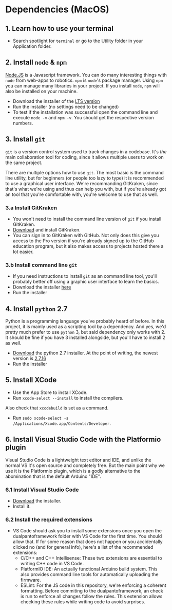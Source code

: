 # Dependencies (MacOS)

## 1. Learn how to use your terminal

- Search spotlight for `terminal` or go to the Utility folder in your Application folder.

<!-- ## 2. Install brew

- Run this command in your terminal: `/usr/bin/ruby -e "$(curl -fsSL https://raw.githubusercontent.com/Homebrew/install/master/install)"`
- Once installation finished, type `brew doctor` to check if it's working (it may give you some warning but that's fine for now) -->

## 2. Install `node` & `npm`

[Node.JS](https://nodejs.org/) is a Javascript framework. You can do many interesting things with `node` from web-apps to robotics.
`npm` is `node`'s package manager. Using `npm` you can manage many libraries in your project. If you install `node`, `npm` will also be installed on your machine.

- Download the installer of the [LTS version](https://nodejs.org/)
- Run the installer (no settings need to be changed)
- To test if the installation was successful open the command line and execute `node -v` and `npm -v`. You should get the respective version numbers.

## 3. Install `git`

`git` is a version control system used to track changes in a codebase. It's _the_ main collaboration tool for coding, since it allows multiple users to work on the same project.

There are multiple options how to use `git`. The most basic is the command line utility, but for beginners (or people too lazy to type) it is recommended to use a graphical user interface. We're recommanding GitKraken, since that's what we're using and thus can help you with, but if you're already got an tool that you're comfortable with, you're welcome to use that as well.

### 3.a Install GitKraken

- You won't need to install the command line version of `git` if you install GitKraken.
- [Download](https://www.gitkraken.com/) and install GitKraken.
- You can sign in to GitKraken with GitHub. Not only does this give you access to the Pro version if you're already signed up to the GitHub education program, but it also makes access to projects hosted there a lot easier.

### 3.b Install command line `git`

- If you need instructions to install `git` as an command line tool, you'll probably better off using a graphic user interface to learn the basics.
- Download the installer [here](https://git-scm.com/downloads)
- Run the installer

## 4. Install `python` 2.7

Python is a programming language you've probably heard of before. In this project, it is mainly used as a scripting tool by a dependency. And yes, we'd pretty much prefer to use `python` 3, but said dependency only works with 2. It should be fine if you have 3 installed alongside, but you'll have to install 2 as well.

- [Download](https://www.python.org/downloads/) the python 2.7 installer. At the point of writing, the newest version is [2.7.16](https://www.python.org/downloads/release/python-2716/)
- Run the installer

## 5. Install XCode

- Use the App Store to install XCode.
- Run `xcode-select --install` to install the compilers.

Also check that `xcodebuild` is set as a command. 
- Run `sudo xcode-select -s /Applications/Xcode.app/Contents/Developer`.

## 6. Install Visual Studio Code with the Platformio plugin

Visual Studio Code is a lightweight text editor and IDE, and unlike the normal VS it's open source and completely free. But the main point why we use it is the Platformio plugin, which is a godly alternative to the abomination that is the default Arduino "IDE".

### 6.1 Install Visual Studio Code

- [Download](https://code.visualstudio.com/) the installer.
- Install it.

### 6.2 Install the required extensions

- VS Code should ask you to install some extensions once you open the dualpantoframework folder with VS Code for the first time. You should allow that. If for some reason that does not happen or you accidentally clicked no (and for general info), here's a list of the recommended extensions:
  - C/C++ and C++ Intellisense: These two extensions are essential to writing C++ code in VS Code.
  - PlatformIO IDE: An actually functional Arduino build system. This also provides command line tools for automatically uploading the firmware.
  - ESLint: For the JS code in this repository, we're enforcing a coherent formatting. Before commiting to the dualpantoframework, an check is run to enforce all changes follow the rules. This extension allows checking these rules while writing code to avoid surprises.
